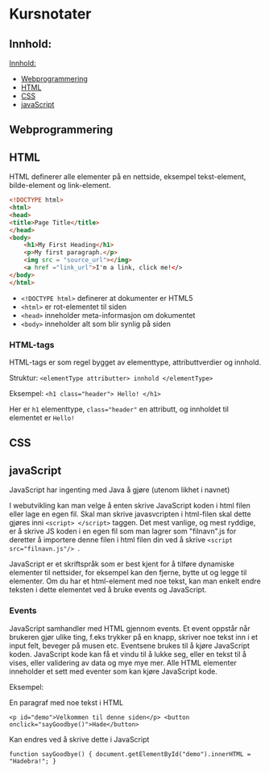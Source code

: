 # Kursnotater


## Innhold:

[Innhold:](#innhold)
- [Webprogrammering](#webprogrammering)
- [HTML](#html)
- [CSS](#css)
- [javaScript](#javascript)


## Webprogrammering


## HTML
HTML definerer alle elementer på en nettside, eksempel tekst-element, bilde-element og link-element.

```HTML
<!DOCTYPE html>
<html>
<head>
<title>Page Title</title>
</head>
<body>
    <h1>My First Heading</h1>
    <p>My first paragraph.</p>
    <img src = "source_url"></img>
    <a href ="link_url">I'm a link, click me!</>
</body>
</html>
```

- `<!DOCTYPE html>` definerer at dokumenter er HTML5
- `<html>` er rot-elementet til siden
- `<head>` inneholder meta-informasjon om dokumentet
- `<body>` inneholder alt som blir synlig på siden

### HTML-tags
HTML-tags er som regel bygget av elementtype, attributtverdier og innhold.

Struktur: `<elementType attributter> innhold </elementType>`

Eksempel: `<h1 class="header"> Hello! </h1> `

Her er `h1` elementtype, `class="header"` en attributt, og innholdet til elementet er `Hello!`


## CSS


## javaScript
JavaScript har ingenting med Java å gjøre (utenom likhet i navnet)

I webutvikling kan man velge å enten skrive JavaScript koden i html filen eller lage en egen fil. Skal man skrive javasvcripten i html-filen skal dette gjøres inni `<script> </script>` taggen. Det mest vanlige, og mest ryddige, er å skrive JS koden i en egen fil som man lagrer som "filnavn".js for deretter å importere denne filen i html filen din ved å skrive `<script src="filnavn.js"/> `. 

JavaScript er et skriftspråk som er best kjent for å tilføre dynamiske elementer til nettsider, for eksempel kan den fjerne, bytte ut og legge til elementer. Om du har et html-element med noe tekst, kan man enkelt endre teksten i dette elementet ved å bruke events og JavaScript.

### Events
JavaScript samhandler med HTML gjennom events. Et event oppstår når brukeren gjør ulike ting, f.eks trykker på en knapp, skriver noe tekst inn i et input felt, beveger på musen etc. Eventsene brukes til å kjøre JavaScript koden. JavaScript kode kan få et vindu til å lukke seg, eller en tekst til å vises, eller validering av data og mye mye mer. Alle HTML elementer inneholder et sett med eventer som kan kjøre JavaScript kode. 

Eksempel:

En paragraf med noe tekst i HTML

`<p id="demo">Velkommen til denne siden</p>
<button onclick="sayGoodbye()">Hade</button>`

Kan endres ved å skrive dette i JavaScript

`
function sayGoodbye() {
   document.getElementById("demo").innerHTML = "Hadebra!";
}
`

